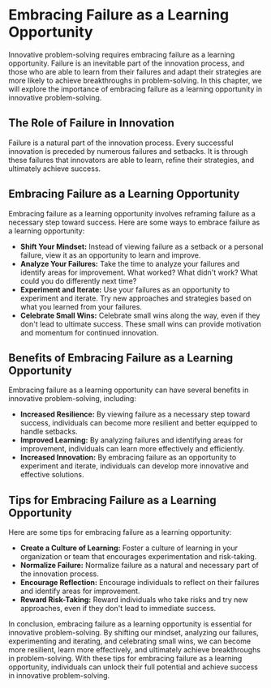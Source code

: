 Embracing Failure as a Learning Opportunity
=====================================================================================================

Innovative problem-solving requires embracing failure as a learning opportunity. Failure is an inevitable part of the innovation process, and those who are able to learn from their failures and adapt their strategies are more likely to achieve breakthroughs in problem-solving. In this chapter, we will explore the importance of embracing failure as a learning opportunity in innovative problem-solving.

The Role of Failure in Innovation
---------------------------------

Failure is a natural part of the innovation process. Every successful innovation is preceded by numerous failures and setbacks. It is through these failures that innovators are able to learn, refine their strategies, and ultimately achieve success.

Embracing Failure as a Learning Opportunity
-------------------------------------------

Embracing failure as a learning opportunity involves reframing failure as a necessary step toward success. Here are some ways to embrace failure as a learning opportunity:

* **Shift Your Mindset:** Instead of viewing failure as a setback or a personal failure, view it as an opportunity to learn and improve.
* **Analyze Your Failures:** Take the time to analyze your failures and identify areas for improvement. What worked? What didn't work? What could you do differently next time?
* **Experiment and Iterate:** Use your failures as an opportunity to experiment and iterate. Try new approaches and strategies based on what you learned from your failures.
* **Celebrate Small Wins:** Celebrate small wins along the way, even if they don't lead to ultimate success. These small wins can provide motivation and momentum for continued innovation.

Benefits of Embracing Failure as a Learning Opportunity
-------------------------------------------------------

Embracing failure as a learning opportunity can have several benefits in innovative problem-solving, including:

* **Increased Resilience:** By viewing failure as a necessary step toward success, individuals can become more resilient and better equipped to handle setbacks.
* **Improved Learning:** By analyzing failures and identifying areas for improvement, individuals can learn more effectively and efficiently.
* **Increased Innovation:** By embracing failure as an opportunity to experiment and iterate, individuals can develop more innovative and effective solutions.

Tips for Embracing Failure as a Learning Opportunity
----------------------------------------------------

Here are some tips for embracing failure as a learning opportunity:

* **Create a Culture of Learning:** Foster a culture of learning in your organization or team that encourages experimentation and risk-taking.
* **Normalize Failure:** Normalize failure as a natural and necessary part of the innovation process.
* **Encourage Reflection:** Encourage individuals to reflect on their failures and identify areas for improvement.
* **Reward Risk-Taking:** Reward individuals who take risks and try new approaches, even if they don't lead to immediate success.

In conclusion, embracing failure as a learning opportunity is essential for innovative problem-solving. By shifting our mindset, analyzing our failures, experimenting and iterating, and celebrating small wins, we can become more resilient, learn more effectively, and ultimately achieve breakthroughs in problem-solving. With these tips for embracing failure as a learning opportunity, individuals can unlock their full potential and achieve success in innovative problem-solving.
